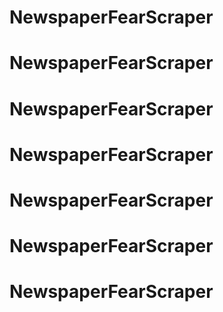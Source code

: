 # NewspaperFearScraper
# NewspaperFearScraper
# NewspaperFearScraper
# NewspaperFearScraper
# NewspaperFearScraper
# NewspaperFearScraper
# NewspaperFearScraper
